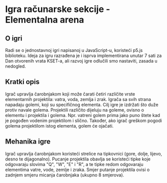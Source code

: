 # Igra računarske sekcije - Elementalna arena
## O igri
Radi se o jednostavnoj igri napisanoj u JavaScript-u, koristeći p5.js biblioteku. Ideja za igru razrađena je i isprva implementirana unutar 7 sati za Dan otvorenih vrata KSET-a, ali razvoj igre odlučili smo nastaviti, zasada u nedogled.
## Kratki opis
Igrač upravlja čarobnjakom koji može čarati četiri različite vrste elementarnih projektila: vatra, voda, zemlja i zrak. Igrača sa svih strana napadaju golemi, koji su specifičnog elementa. Cilj igre je izdržati što duže protiv navale golema.
	Projektili različito dijeluju na goleme, ovisno o elementu i projektila i golema. Npr. vatreni golem prima jako puno štete kad je pogođen vodenim projektilom i slično. Također, ako igrač greškom pogodi golema projektilom istog elementa, golem će ojačati.
## Mehanika igre
Igrač upravlja čarobnjakom koristeći strelice na tipkovnici (gore, dolje, lijevo, desno te dijagonalno). Pucanje projektila obavlja se koristeći tipke koje odgovaraju slovima "Q", "W", "E" i "R", a te tipke redom odgovaraju elementima vatre, vode, zemlje i zraka. Smjer putanje projektila ovisi o zadnjem smjeru micanja čarobnjaka (ukupno 8 smjerova).
